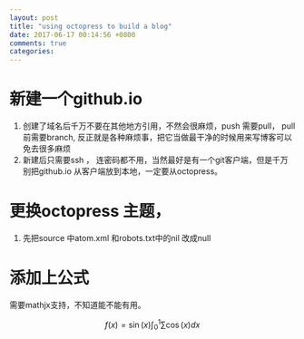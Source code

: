 ```yaml
---
layout: post
title: "using octopress to build a blog"
date: 2017-06-17 00:14:56 +0800
comments: true
categories: 
---
```


# 新建一个github.io

1. 创建了域名后千万不要在其他地方引用，不然会很麻烦，push 需要pull， pull 前需要branch, 反正就是各种麻烦事，把它当做最干净的时候用来写博客可以免去很多麻烦
2. 新建后只需要ssh ， 连密码都不用，当然最好是有一个git客户端，但是千万别把github.io 从客户端放到本地，一定要从octopress。



# 更换octopress 主题，

1. 先把source 中atom.xml 和robots.txt中的nil 改成null



# 添加上公式

需要mathjx支持，不知道能不能有用。

$$f(x) = \sin(x)\int_0^1\sum \cos(x)dx$$

